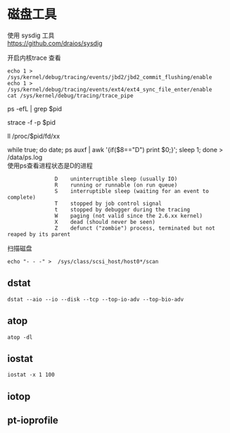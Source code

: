 # 磁盘工具
使用 sysdig  工具  
https://github.com/draios/sysdig   

开启内核trace 查看
```
echo 1 > /sys/kernel/debug/tracing/events/jbd2/jbd2_commit_flushing/enable
echo 1 > /sys/kernel/debug/tracing/events/ext4/ext4_sync_file_enter/enable
cat /sys/kernel/debug/tracing/trace_pipe
```
ps -efL | grep $pid

strace -f -p $pid

ll /proc/$pid/fd/xx  

while true; do date; ps auxf | awk '{if($8=="D") print $0;}'; sleep 1; done > /data/ps.log  
使用ps查看进程状态是D的进程  

```
               D    uninterruptible sleep (usually IO)
               R    running or runnable (on run queue)
               S    interruptible sleep (waiting for an event to complete)
               T    stopped by job control signal
               t    stopped by debugger during the tracing
               W    paging (not valid since the 2.6.xx kernel)
               X    dead (should never be seen)
               Z    defunct ("zombie") process, terminated but not reaped by its parent
```

扫描磁盘

`echo "- - -" >  /sys/class/scsi_host/host0*/scan`

## dstat

`dstat --aio --io --disk --tcp --top-io-adv --top-bio-adv`

## atop

`atop -dl`

## iostat

`iostat -x 1 100` 

## iotop

## pt-ioprofile
